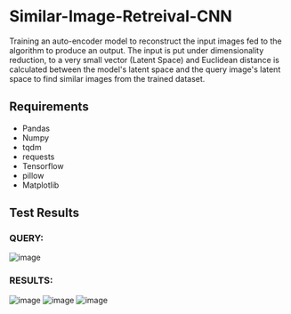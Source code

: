 # Similar-Image-Retreival-CNN

Training an auto-encoder model to reconstruct the input images fed to the algorithm to produce an output. The input is put under dimensionality reduction, to a very small vector (Latent Space) and Euclidean distance is calculated between the model's latent space and the query image's latent space to find similar images from the trained dataset. ​

## Requirements
* Pandas
* Numpy
* tqdm
* requests
* Tensorflow
* pillow
* Matplotlib

## Test Results
### QUERY:
![image](https://user-images.githubusercontent.com/92200301/228864571-2723d8e8-ecc8-479e-adfc-c2281076a0f5.png)

### RESULTS:
![image](https://user-images.githubusercontent.com/92200301/228864735-d2e97c98-9169-4211-84d0-2236362ae964.png)
![image](https://user-images.githubusercontent.com/92200301/228864852-ef6dde19-35da-49ce-a2cb-82b43084df44.png)
![image](https://user-images.githubusercontent.com/92200301/228864961-fa6f13f4-f2bc-46e8-b6aa-74cfd5764378.png)
